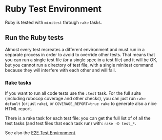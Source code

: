 # Ruby Test Environment

Ruby is tested with `minitest` through `rake` tasks.

## Run the Ruby tests

Almost every test recreates a different environment and must run in a separate process in order to avoid to override other tests. That means that you can run a single test file (or a single spec in a test file) and it will be OK, but you cannot run a directory of test file, with a single minitest command because they will interfere with each other and will fail.

### Rake tasks

If you want to run all code tests use the `:test` task. For the full suite (including rubocop coverage and other checks), you can just run `rake default` (or just `rake`), or `COVERAGE_REPORT=true rake` to generate also a nice HTML report.

There is a rake task for each test file: you can get the full list of of all the test tasks (and test files that each task run) with: `rake -D test_*`.

See also the [E2E Test Environment](https://github.com/ddnexus/pagy/tree/master/e2e).
